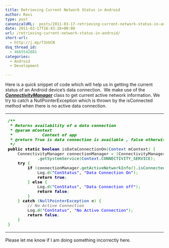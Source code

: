 ```yaml
---
title: Retrieving Current Network Status in Android
author: Ravi
type: post
canonicalURL:  posts/2011-03-17-retrieving-current-network-status-in-android.html
date: 2011-03-17T16:43:16+00:00
url: /retrieving-current-network-status-in-android/
short-url:
  - http://j.mp/f3nUCN
dsq_thread_id:
  - 4665542881
categories:
  - Android
  - Development

---
```

Here is a quick snippet of code which will help us in getting the current status of an Android device&#8217;s data connection.  We make use of the **_<a title="ConnectivityManager" href="http://developer.android.com/reference/android/net/ConnectivityManager.html" target="_blank">ConnectivityManager</a>_** class to get current active network information. We try to catch a NullPointerException which is thrown by the isConnected method when there is no active data connection.

<!--more-->

<div class="wp_syntax">
  <table>
    <tr>
      <td class="code">
        <pre class="java" style="font-family:monospace;"><span style="color: #008000; font-style: italic; font-weight: bold;">/**
 * Returns availability of a data connection
 * @param mContext
 *            Context of app
 * @return True is data connection is available , false otherwise
 */</span>
<span style="color: #000000; font-weight: bold;">public</span> <span style="color: #000000; font-weight: bold;">static</span> <span style="color: #000066; font-weight: bold;">boolean</span> isDataConnectionOn<span style="color: #009900;">&#40;</span><span style="color: #003399;">Context</span> mContext<span style="color: #009900;">&#41;</span> <span style="color: #009900;">&#123;</span>
	ConnectivityManager connectionManager <span style="color: #339933;">=</span> <span style="color: #009900;">&#40;</span>ConnectivityManager<span style="color: #009900;">&#41;</span> mContext
			.<span style="color: #006633;">getSystemService</span><span style="color: #009900;">&#40;</span><span style="color: #003399;">Context</span>.<span style="color: #006633;">CONNECTIVITY_SERVICE</span><span style="color: #009900;">&#41;</span><span style="color: #339933;">;</span>
	<span style="color: #000000; font-weight: bold;">try</span> <span style="color: #009900;">&#123;</span>
		<span style="color: #000000; font-weight: bold;">if</span> <span style="color: #009900;">&#40;</span>connectionManager.<span style="color: #006633;">getActiveNetworkInfo</span><span style="color: #009900;">&#40;</span><span style="color: #009900;">&#41;</span>.<span style="color: #006633;">isConnected</span><span style="color: #009900;">&#40;</span><span style="color: #009900;">&#41;</span><span style="color: #009900;">&#41;</span> <span style="color: #009900;">&#123;</span>
			Log.<span style="color: #006633;">d</span><span style="color: #009900;">&#40;</span><span style="color: #0000ff;">"ConStatus"</span>, <span style="color: #0000ff;">"Data Connection On"</span><span style="color: #009900;">&#41;</span><span style="color: #339933;">;</span>
			<span style="color: #000000; font-weight: bold;">return</span> <span style="color: #000066; font-weight: bold;">true</span><span style="color: #339933;">;</span>
		<span style="color: #009900;">&#125;</span> <span style="color: #000000; font-weight: bold;">else</span> <span style="color: #009900;">&#123;</span>
			Log.<span style="color: #006633;">d</span><span style="color: #009900;">&#40;</span><span style="color: #0000ff;">"ConStatus"</span>, <span style="color: #0000ff;">"Data Connection off"</span><span style="color: #009900;">&#41;</span><span style="color: #339933;">;</span>
			<span style="color: #000000; font-weight: bold;">return</span> <span style="color: #000066; font-weight: bold;">false</span><span style="color: #339933;">;</span>
		<span style="color: #009900;">&#125;</span>
	<span style="color: #009900;">&#125;</span> <span style="color: #000000; font-weight: bold;">catch</span> <span style="color: #009900;">&#40;</span><span style="color: #003399;">NullPointerException</span> e<span style="color: #009900;">&#41;</span> <span style="color: #009900;">&#123;</span>
		<span style="color: #666666; font-style: italic;">// No Active Connection</span>
		Log.<span style="color: #006633;">d</span><span style="color: #009900;">&#40;</span><span style="color: #0000ff;">"ConStatus"</span>, <span style="color: #0000ff;">"No Active Connection"</span><span style="color: #009900;">&#41;</span><span style="color: #339933;">;</span>
		<span style="color: #000000; font-weight: bold;">return</span> <span style="color: #000066; font-weight: bold;">false</span><span style="color: #339933;">;</span>
	<span style="color: #009900;">&#125;</span>
<span style="color: #009900;">&#125;</span></pre>
      </td>
    </tr>
  </table>
</div>

<p lang="java">
  Please let me know if I am doing something incorrectly here.
</p>